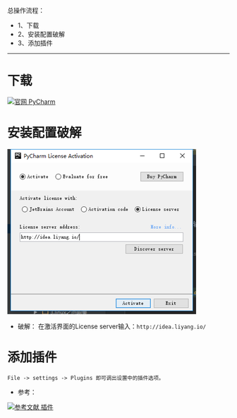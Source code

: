 总操作流程：
- 1、下载
- 2、安装配置破解
- 3、添加插件

----------
# 下载
[![](https://img.shields.io/badge/官网-PyCharm-red.svg "官网 PyCharm")](http://www.jetbrains.com/pycharm/download/previous.html)


# 安装配置破解
![](image/2-1.png)

- 破解：
在激活界面的License server输入：`http://idea.liyang.io/`
# 添加插件
```
File -> settings -> Plugins 即可调出设置中的插件选项。
```
- 参考：

[![](https://img.shields.io/badge/参考文献-插件-yellow.svg "参考文献 插件")](https://www.zhihu.com/question/22437385)
